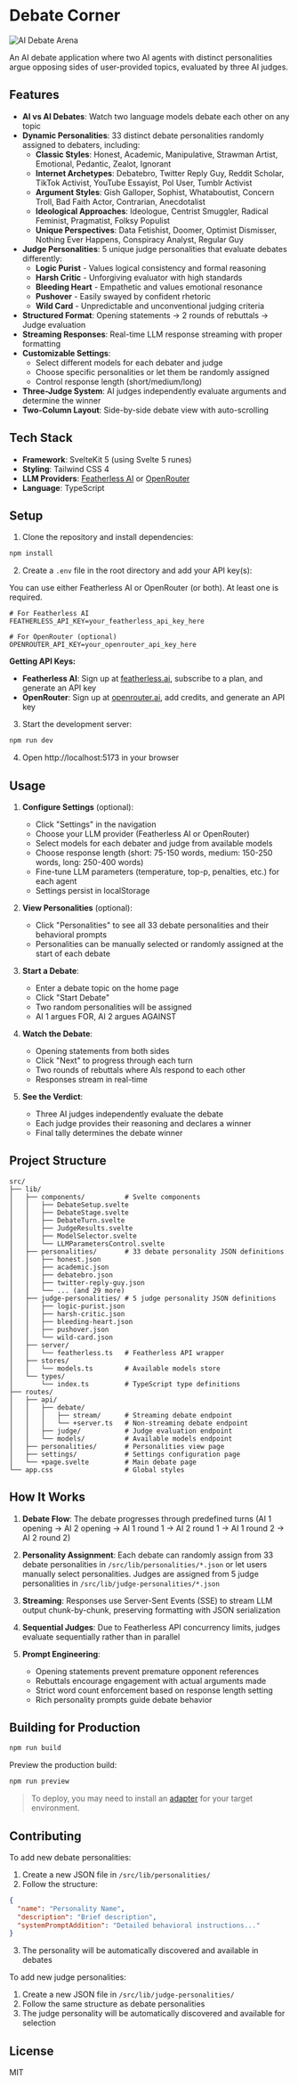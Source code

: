 # Debate Corner

![AI Debate Arena](hero.png)

An AI debate application where two AI agents with distinct personalities argue opposing sides of user-provided topics, evaluated by three AI judges.

## Features

- **AI vs AI Debates**: Watch two language models debate each other on any topic
- **Dynamic Personalities**: 33 distinct debate personalities randomly assigned to debaters, including:
  - **Classic Styles**: Honest, Academic, Manipulative, Strawman Artist, Emotional, Pedantic, Zealot, Ignorant
  - **Internet Archetypes**: Debatebro, Twitter Reply Guy, Reddit Scholar, TikTok Activist, YouTube Essayist, Pol User, Tumblr Activist
  - **Argument Styles**: Gish Galloper, Sophist, Whataboutist, Concern Troll, Bad Faith Actor, Contrarian, Anecdotalist
  - **Ideological Approaches**: Ideologue, Centrist Smuggler, Radical Feminist, Pragmatist, Folksy Populist
  - **Unique Perspectives**: Data Fetishist, Doomer, Optimist Dismisser, Nothing Ever Happens, Conspiracy Analyst, Regular Guy
- **Judge Personalities**: 5 unique judge personalities that evaluate debates differently:
  - **Logic Purist** - Values logical consistency and formal reasoning
  - **Harsh Critic** - Unforgiving evaluator with high standards
  - **Bleeding Heart** - Empathetic and values emotional resonance
  - **Pushover** - Easily swayed by confident rhetoric
  - **Wild Card** - Unpredictable and unconventional judging criteria
- **Structured Format**: Opening statements → 2 rounds of rebuttals → Judge evaluation
- **Streaming Responses**: Real-time LLM response streaming with proper formatting
- **Customizable Settings**:
  - Select different models for each debater and judge
  - Choose specific personalities or let them be randomly assigned
  - Control response length (short/medium/long)
- **Three-Judge System**: AI judges independently evaluate arguments and determine the winner
- **Two-Column Layout**: Side-by-side debate view with auto-scrolling

## Tech Stack

- **Framework**: SvelteKit 5 (using Svelte 5 runes)
- **Styling**: Tailwind CSS 4
- **LLM Providers**: [Featherless AI](https://featherless.ai/) or [OpenRouter](https://openrouter.ai/)
- **Language**: TypeScript

## Setup

1. Clone the repository and install dependencies:

```sh
npm install
```

2. Create a `.env` file in the root directory and add your API key(s):

You can use either Featherless AI or OpenRouter (or both). At least one is required.

```env
# For Featherless AI
FEATHERLESS_API_KEY=your_featherless_api_key_here

# For OpenRouter (optional)
OPENROUTER_API_KEY=your_openrouter_api_key_here
```

**Getting API Keys:**
- **Featherless AI**: Sign up at [featherless.ai](https://featherless.ai/), subscribe to a plan, and generate an API key
- **OpenRouter**: Sign up at [openrouter.ai](https://openrouter.ai/), add credits, and generate an API key

3. Start the development server:

```sh
npm run dev
```

4. Open http://localhost:5173 in your browser

## Usage

1. **Configure Settings** (optional):
   - Click "Settings" in the navigation
   - Choose your LLM provider (Featherless AI or OpenRouter)
   - Select models for each debater and judge from available models
   - Choose response length (short: 75-150 words, medium: 150-250 words, long: 250-400 words)
   - Fine-tune LLM parameters (temperature, top-p, penalties, etc.) for each agent
   - Settings persist in localStorage

2. **View Personalities** (optional):
   - Click "Personalities" to see all 33 debate personalities and their behavioral prompts
   - Personalities can be manually selected or randomly assigned at the start of each debate

3. **Start a Debate**:
   - Enter a debate topic on the home page
   - Click "Start Debate"
   - Two random personalities will be assigned
   - AI 1 argues FOR, AI 2 argues AGAINST

4. **Watch the Debate**:
   - Opening statements from both sides
   - Click "Next" to progress through each turn
   - Two rounds of rebuttals where AIs respond to each other
   - Responses stream in real-time

5. **See the Verdict**:
   - Three AI judges independently evaluate the debate
   - Each judge provides their reasoning and declares a winner
   - Final tally determines the debate winner

## Project Structure

```
src/
├── lib/
│   ├── components/          # Svelte components
│   │   ├── DebateSetup.svelte
│   │   ├── DebateStage.svelte
│   │   ├── DebateTurn.svelte
│   │   ├── JudgeResults.svelte
│   │   ├── ModelSelector.svelte
│   │   └── LLMParametersControl.svelte
│   ├── personalities/       # 33 debate personality JSON definitions
│   │   ├── honest.json
│   │   ├── academic.json
│   │   ├── debatebro.json
│   │   ├── twitter-reply-guy.json
│   │   └── ... (and 29 more)
│   ├── judge-personalities/ # 5 judge personality JSON definitions
│   │   ├── logic-purist.json
│   │   ├── harsh-critic.json
│   │   ├── bleeding-heart.json
│   │   ├── pushover.json
│   │   └── wild-card.json
│   ├── server/
│   │   └── featherless.ts   # Featherless API wrapper
│   ├── stores/
│   │   └── models.ts        # Available models store
│   └── types/
│       └── index.ts         # TypeScript type definitions
├── routes/
│   ├── api/
│   │   ├── debate/
│   │   │   ├── stream/      # Streaming debate endpoint
│   │   │   └── +server.ts   # Non-streaming debate endpoint
│   │   ├── judge/           # Judge evaluation endpoint
│   │   └── models/          # Available models endpoint
│   ├── personalities/       # Personalities view page
│   ├── settings/            # Settings configuration page
│   └── +page.svelte         # Main debate page
└── app.css                  # Global styles
```

## How It Works

1. **Debate Flow**: The debate progresses through predefined turns (AI 1 opening → AI 2 opening → AI 1 round 1 → AI 2 round 1 → AI 1 round 2 → AI 2 round 2)

2. **Personality Assignment**: Each debate can randomly assign from 33 debate personalities in `/src/lib/personalities/*.json` or let users manually select personalities. Judges are assigned from 5 judge personalities in `/src/lib/judge-personalities/*.json`

3. **Streaming**: Responses use Server-Sent Events (SSE) to stream LLM output chunk-by-chunk, preserving formatting with JSON serialization

4. **Sequential Judges**: Due to Featherless API concurrency limits, judges evaluate sequentially rather than in parallel

5. **Prompt Engineering**:
   - Opening statements prevent premature opponent references
   - Rebuttals encourage engagement with actual arguments made
   - Strict word count enforcement based on response length setting
   - Rich personality prompts guide debate behavior

## Building for Production

```sh
npm run build
```

Preview the production build:

```sh
npm run preview
```

> To deploy, you may need to install an [adapter](https://svelte.dev/docs/kit/adapters) for your target environment.

## Contributing

To add new debate personalities:

1. Create a new JSON file in `/src/lib/personalities/`
2. Follow the structure:
```json
{
  "name": "Personality Name",
  "description": "Brief description",
  "systemPromptAddition": "Detailed behavioral instructions..."
}
```
3. The personality will be automatically discovered and available in debates

To add new judge personalities:

1. Create a new JSON file in `/src/lib/judge-personalities/`
2. Follow the same structure as debate personalities
3. The judge personality will be automatically discovered and available for selection

## License

MIT
